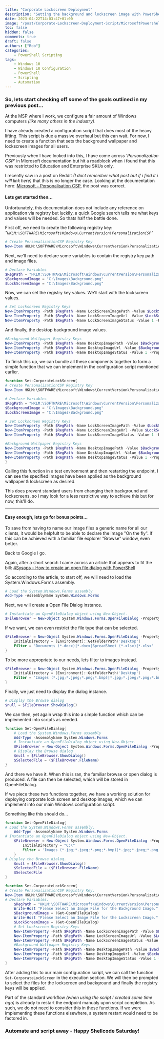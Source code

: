 ```yaml
---
title: "Corporate Lockscreen Deployment"
description: "Setting the background and lockscreen image with PowerShell, plus a bonus; Using PowerShell to select a file through a file browser."
date: 2023-04-22T14:03:47+01:00
image: "/post/Corporate-Lockscreen-Deployment-Script/MicrosoftPowershell_.PNG"
toc: false
hidden: false
comments: true
draft: false
authors: ["Rob"]
categories:
    - PowerShell Scripting
tags:
    - Windows 10
    - Windows 10 Configuration
    - PowerShell
    - Scripting
    - Automation
---
```


### So, lets start checking off some of the goals outlined in my previous post...  

At the MSP where I work, we configure a fair amount of Windows computers _(like many others in the industry)_.  

I have already created a configuration script that does most of the heavy lifting. This script is due a massive overhaul but this can wait. For now, I need to create a function that sets the background wallpaper and lockscreen images for all users.

Previously when I have looked into this, I have come across _'Personalization CSP'_ in Microsoft documentation but hit a roadblock when i found that this was restricted to Education and Enterprise SKUs only.

I recently saw in a post on Reddit _(I dont remember what post but if i find it i will link here)_ that this is no longer the case. Looking at the documentation here: [Microsoft - Personalisation CSP](https://learn.microsoft.com/en-us/windows/client-management/mdm/personalization-csp), the post was correct.


#### Lets get started then...

Unfortunately, this documentation does not include any reference on application via registry but luckily, a quick Google search tells me what keys and values will be needed. So thats half the battle done.

First off, we need to create the following registry key:
_"`HKLM:\SOFTWARE\Microsoft\Windows\CurrentVersion\PersonalizationCSP`"_

``` powershell
# Create PersonalizationCSP Registry Key
New-Item HKLM:\SOFTWARE\Microsoft\Windows\CurrentVersion\PersonalizationCSP -Force
```  


Next, we'll need to declare some variables to contain the registry key path and image files.  

``` powershell
# Declare Variables 
$RegPath = "HKLM:\SOFTWARE\Microsoft\Windows\CurrentVersion\PersonalizationCSP"
$BackgroundImage = "C:\Images\Background.png"
$LockScreenImage = "C:\Images\Background.png"
```


Now, we can set the registry key values. We'll start with the lockscreen values.

``` powershell
# Set Lockscreen Registry Keys
New-ItemProperty -Path $RegPath -Name LockScreenImagePath -Value $LockScreenImage -PropertyType String -Force | Out-Null
New-ItemProperty -Path $RegPath -Name LockScreenImageUrl -Value $LockScreenImage -PropertyType String -Force | Out-Null
New-ItemProperty -Path $RegPath -Name LockScreenImageStatus -Value 1 -PropertyType DWORD -Force | Out-Null
```


And finally, the desktop background image values.

``` powershell
#Background Wallpaper Registry Keys
New-ItemProperty -Path $RegPath -Name DesktopImagePath -Value $Backgroundimage -PropertyType String -Force | Out-Null
New-ItemProperty -Path $RegPath -Name DesktopImageUrl -Value $Backgroundimage -PropertyType String -Force | Out-Null
New-ItemProperty -Path $RegPath -Name DesktopImageStatus -Value 1 -PropertyType DWORD -Force | Out-Null
```

To finish this up, we can bundle all these components together to form a simple function that we can implement in the configuration script mentioned earlier.

``` powershell
function Set-CorporateLockScreen{
# Create PersonalizationCSP Registry Key
New-Item HKLM:\SOFTWARE\Microsoft\Windows\CurrentVersion\PersonalizationCSP -Force  

# Declare Variables
$RegPath = "HKLM:\SOFTWARE\Microsoft\Windows\CurrentVersion\PersonalizationCSP"
$BackgroundImage = "C:\Images\Background.png"
$LockScreenImage = "C:\Images\Background.png"

# Set Lockscreen Registry Keys
New-ItemProperty -Path $RegPath -Name LockScreenImagePath -Value $LockScreenImage -PropertyType String -Force | Out-Null
New-ItemProperty -Path $RegPath -Name LockScreenImageUrl -Value $LockScreenImage -PropertyType String -Force | Out-Null
New-ItemProperty -Path $RegPath -Name LockScreenImageStatus -Value 1 -PropertyType DWORD -Force | Out-Null

#Background Wallpaper Registry Keys
New-ItemProperty -Path $RegPath -Name DesktopImagePath -Value $Backgroundimage -PropertyType String -Force | Out-Null
New-ItemProperty -Path $RegPath -Name DesktopImageUrl -Value $Backgroundimage -PropertyType String -Force | Out-Null
New-ItemProperty -Path $RegPath -Name DesktopImageStatus -Value 1 -PropertyType DWORD -Force | Out-Null
}
```


Calling this function in a test environment and then restarting the endpoint, I can see the specified images have been applied as the background wallpaper & lockscreen as desired.  

This does prevent standard users from changing their background and lockscreens, so i may look for a less restrictive way to achieve this but for now, this'll do.



---



#### Easy enough, lets go for bonus points...

To save from having to name our image files a generic name for all our clients, it would be helpfult to be able to declare the image "On the fly". If this can be achieved with a familiar file explorer "Browse" window, even better. 

Back to Google I go.

Again, after a short search I came across an article that appears to fit the bill: [4Sysops - How to create an open file dialog with PowerShell](https://4sysops.com/archives/how-to-create-an-open-file-folder-dialog-box-with-powershell/)

So according to the article, to start off, we will need to load the System.Windows.Forms assembly.

``` powershell
# Load the System.Windows.Forms assembly 
Add-Type -AssemblyName System.Windows.Forms
```


Next, we will create a Open File Dialog instance.

``` powershell
# Instantiate an OpenFileDialog object using New-Object.
$FileBrowser = New-Object System.Windows.Forms.OpenFileDialog -Property @{ InitialDirectory = "C:\" }
```

If we want, we can even restrict the file type that can be selected.

``` powershell
$FileBrowser = New-Object System.Windows.Forms.OpenFileDialog -Property @{ 
    InitialDirectory = [Environment]::GetFolderPath('Desktop') 
    Filter = 'Documents (*.docx)|*.docx|SpreadSheet (*.xlsx)|*.xlsx'
}
```

To be more appropriate to our needs, lets filter to images instead.

``` powershell
$FileBrowser = New-Object System.Windows.Forms.OpenFileDialog -Property @{ 
    InitialDirectory = [Environment]::GetFolderPath('Desktop') 
    Filter = 'Images (*.jpg;*.jpeg;*.png;*.bmp)|*.jpg;*.jpeg;*.png;*.bmp'
}
```

Finally, we just need to display the dialog instance.

``` powershell
# Display the Browse dialog
$null = $FileBrowser.ShowDialog() 
```


We can then, yet again wrap this into a simple function which can be implemented into scripts as needed.

``` powershell
function Get-OpenFileDialog{
    # Load the System.Windows.Forms assembly 
    Add-Type -AssemblyName System.Windows.Forms
    # Instantiate an OpenFileDialog object using New-Object.
    $FileBrowser = New-Object System.Windows.Forms.OpenFileDialog -Property @{ InitialDirectory = "C:\" }
    # Display the Browse dialog
    $null = $FileBrowser.ShowDialog() 
    $SelectedFile = ($FileBrowser.FileName)
}
```

And there we have it. When this is ran, the familiar browse or open dialog is produced. A file can then be selected, which will be stored in OpenFileDialog.

If we piece these two functions together, we have a working solution for deploying corporate lock screen and desktop images, which we can implement into our main Windows configuration script.

Something like this should do...

``` powershell
function Get-OpenFileDialog{
# Load the System.Windows.Forms assembly.
    Add-Type -AssemblyName System.Windows.Forms
# Instantiate an OpenFileDialog object using New-Object.
    $FileBrowser = New-Object System.Windows.Forms.OpenFileDialog -Property @{ 
        InitialDirectory = "C:\"
        Filter = 'Images (*.jpg;*.jpeg;*.png;*.bmp)|*.jpg;*.jpeg;*.png;*.bmp'
    }
# Display the Browse dialog.
    $null = $FileBrowser.ShowDialog()
    $SelectedFile = ($FileBrowser.FileName)
    $SelectedFile
}

function Set-CorporateLockScreen{
# Create PersonalizationCSP Registry Key.
New-Item HKLM:\SOFTWARE\Microsoft\Windows\CurrentVersion\PersonalizationCSP -Force | Out-Null
# Declare Variables.
    $RegPath = "HKLM:\SOFTWARE\Microsoft\Windows\CurrentVersion\PersonalizationCSP"
    Write-Host "Please Select an Image File for the Background Image."
    $BackgroundImage = (Get-OpenFileDialog)
    Write-Host "Please Select an Image File for the Lockscreen Image."
    $LockScreenImage = (Get-OpenFileDialog)
    # Set Lockscreen Registry Keys
    New-ItemProperty -Path $RegPath -Name LockScreenImagePath -Value $LockScreenImage -PropertyType String -Force | Out-Null
    New-ItemProperty -Path $RegPath -Name LockScreenImageUrl -Value $LockScreenImage -PropertyType String -Force | Out-Null
    New-ItemProperty -Path $RegPath -Name LockScreenImageStatus -Value 1 -PropertyType DWORD -Force | Out-Null
    #Background Wallpaper Registry Keys
    New-ItemProperty -Path $RegPath -Name DesktopImagePath -Value $Backgroundimage -PropertyType String -Force | Out-Null
    New-ItemProperty -Path $RegPath -Name DesktopImageUrl -Value $Backgroundimage -PropertyType String -Force | Out-Null
    New-ItemProperty -Path $RegPath -Name DesktopImageStatus -Value 1 -PropertyType DWORD -Force | Out-Null
}
```

After adding this to our main configuration script, we can call the function `Set-CorporateLockScreen` in the execution section. We will then be prompted to select the files for the lockscreen and background and finally the registry keys will be applied. 

Part of the standard workflow _(when using the script I created some time ago)_ is already to restart the endpoint manualy upon script completion. As such, we do not need to consider this in these functions. If we were implementing these functions elsewhere, a system restart would need to be factored in.

### Automate and script away - Happy Shellcode Saturday!
